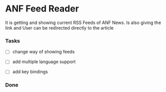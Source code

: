 # ANF Feed Reader
It is getting and showing current RSS Feeds
of ANF News. Is also giving the link and
User can be redirected directly to the article


### Tasks
- [ ] change way of showing feeds
- [ ] add multiple language support
- [ ] add key bindings


### Done
